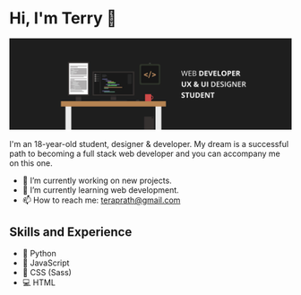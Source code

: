 # Hi, I'm Terry 👋
![](https://raw.githubusercontent.com/teraprath/teraprath/main/Banner.jpg)

I'm an 18-year-old student, designer & developer. My dream is a successful path to becoming a full stack web developer and you can accompany me on this one.

- 🔭 I’m currently working on new projects. 
- 🌱 I’m currently learning web development. 
- 📫 How to reach me: teraprath@gmail.com 

## Skills and Experience
- 🐍 Python
- 📱 JavaScript
- 📝 CSS (Sass)
- 💻 HTML

